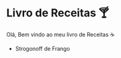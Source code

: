 # Livro de Receitas :cocktail:

Olá, Bem vindo ao meu livro de Receitas :coffee:

- Strogonoff de Frango
